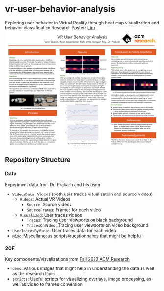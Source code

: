 # vr-user-behavior-analysis
Exploring user behavior in Virtual Reality through heat map visualization and behavior classification
Research Poster: [Link](https://raw.githubusercontent.com/ACM-Research/vr-user-behavior-analysis/main/ACM%20Research%20Poster%20-%20VR.pdf)
![Poster picture](https://github.com/ACM-Research/vr-user-behavior-analysis/blob/5c57497fe9c28c91c7e6b9b0f5d829128d4305f8/ACM%20Research%20Poster%20-%20VR.png)
## Repository Structure

### Data

Experiment data from Dr. Prakash and his team

  - `VideosData`: Videos (both user traces visualization and source videos)
      - `Videos`: Actual VR Videos
          - `Source`: Source videos
          - `SourceFrames`: Frames for each video
      - `Visualized`: User traces videos
          - `Traces`: Tracing user viewports on black background
          - `TracesOnVideo`: Tracing user viewports on video background
  - `UserTracesByVideo`: User traces data for each video
  - `Misc`: Miscellaneous scripts/questionnaires that might be helpful

### 20F

Key components/visualizations from [Fall 2020 ACM Research](https://github.com/ACM-Research/vr-viewport-analysis)

- `demo`: Various images that might help in understanding the data as well as the research topic
- `scripts`: Useful scripts for visualizing overlays, image processing, as well as video to frames conversion
